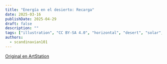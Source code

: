 ```yaml
---
title: "Energía en el desierto: Recarga"
date: 2025-03-16
publishDate: 2025-04-29
draft: false
description: ""
tags: ["illustration", "CC BY-SA 4.0", "horizontal", "desert", "solar", "infrastructure"]
authors:
  - scandinavian101
---
```


[Original en ArtStation](https://www.artstation.com/artwork/0l5BwV)
